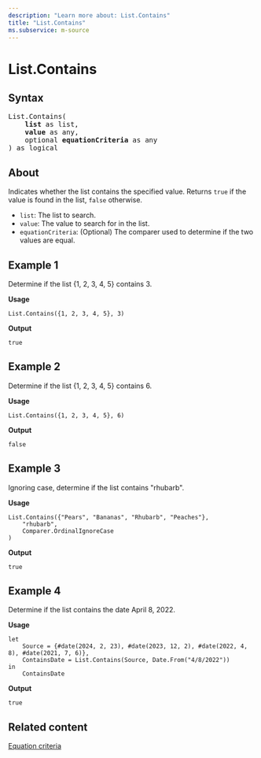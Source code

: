 ```yaml
---
description: "Learn more about: List.Contains"
title: "List.Contains"
ms.subservice: m-source
---
```

# List.Contains

## Syntax

<pre>
List.Contains(
    <b>list</b> as list,
    <b>value</b> as any,
    optional <b>equationCriteria</b> as any
) as logical
</pre>

## About

Indicates whether the list contains the specified value. Returns `true` if the value is found in the list, `false` otherwise.

* `list`: The list to search.
* `value`: The value to search for in the list.
* `equationCriteria`: (Optional) The comparer used to determine if the two values are equal.

## Example 1

Determine if the list {1, 2, 3, 4, 5} contains 3.

**Usage**

```powerquery-m
List.Contains({1, 2, 3, 4, 5}, 3)
```

**Output**

`true`

## Example 2

Determine if the list {1, 2, 3, 4, 5} contains 6.

**Usage**

```powerquery-m
List.Contains({1, 2, 3, 4, 5}, 6)
```

**Output**

`false`

## Example 3

Ignoring case, determine if the list contains "rhubarb".

**Usage**

```powerquery-m
List.Contains({"Pears", "Bananas", "Rhubarb", "Peaches"},
    "rhubarb",
    Comparer.OrdinalIgnoreCase
)
```

**Output**

`true`

## Example 4

Determine if the list contains the date April 8, 2022.

**Usage**

```powerquery-m
let
    Source = {#date(2024, 2, 23), #date(2023, 12, 2), #date(2022, 4, 8), #date(2021, 7, 6)},
    ContainsDate = List.Contains(Source, Date.From("4/8/2022"))
in
    ContainsDate
```

**Output**

`true`

## Related content

[Equation criteria](list-functions.md#equation-criteria)
